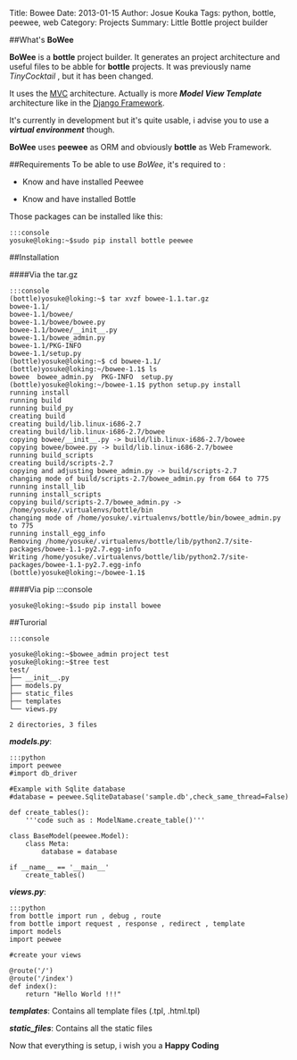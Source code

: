 Title: Bowee
Date: 2013-01-15
Author: Josue Kouka
Tags: python, bottle, peewee, web
Category: Projects 
Summary: Little Bottle project builder

##What's __BoWee__

**BoWee** is a **bottle** project builder. It generates an project architecture and useful files to be abble for **bottle** projects.
It was previously name _TinyCocktail_ , but it has been changed. 

It uses the [MVC](http://en.wikipedia.org/wiki/Model%E2%80%93view%E2%80%93controller) architecture. 
Actually is more ***Model View Template*** architecture like in the [Django Framework](http://en.wikipedia.org/wiki/Django_(web_framework)).

It's currently in development but it's quite usable, i advise you to use a ___virtual environment___ though. 

**BoWee** uses **peewee** as ORM and obviously **bottle** as Web Framework. 

##Requirements
To be able to use *BoWee*, it's required to :

* Know and have installed Peewee

* Know and have installed Bottle

Those packages can be installed like this:

	:::console
	yosuke@loking:~$sudo pip install bottle peewee


##Installation

####Via the tar.gz

	:::console
	(bottle)yosuke@loking:~$ tar xvzf bowee-1.1.tar.gz 
	bowee-1.1/
	bowee-1.1/bowee/
	bowee-1.1/bowee/bowee.py
	bowee-1.1/bowee/__init__.py
	bowee-1.1/bowee_admin.py
	bowee-1.1/PKG-INFO
	bowee-1.1/setup.py
	(bottle)yosuke@loking:~$ cd bowee-1.1/
	(bottle)yosuke@loking:~/bowee-1.1$ ls
	bowee  bowee_admin.py  PKG-INFO  setup.py
	(bottle)yosuke@loking:~/bowee-1.1$ python setup.py install
	running install
	running build
	running build_py
	creating build
	creating build/lib.linux-i686-2.7
	creating build/lib.linux-i686-2.7/bowee
	copying bowee/__init__.py -> build/lib.linux-i686-2.7/bowee
	copying bowee/bowee.py -> build/lib.linux-i686-2.7/bowee
	running build_scripts
	creating build/scripts-2.7
	copying and adjusting bowee_admin.py -> build/scripts-2.7
	changing mode of build/scripts-2.7/bowee_admin.py from 664 to 775
	running install_lib
	running install_scripts
	copying build/scripts-2.7/bowee_admin.py -> /home/yosuke/.virtualenvs/bottle/bin
	changing mode of /home/yosuke/.virtualenvs/bottle/bin/bowee_admin.py to 775
	running install_egg_info
	Removing /home/yosuke/.virtualenvs/bottle/lib/python2.7/site-packages/bowee-1.1-py2.7.egg-info
	Writing /home/yosuke/.virtualenvs/bottle/lib/python2.7/site-packages/bowee-1.1-py2.7.egg-info
	(bottle)yosuke@loking:~/bowee-1.1$ 


####Via pip
	:::console

	yosuke@loking:~$sudo pip install bowee

##Turorial

	:::console

	yosuke@loking:~$bowee_admin project test
	yosuke@loking:~$tree test
	test/
	├── __init__.py
	├── models.py
	├── static_files
	├── templates
	└── views.py

	2 directories, 3 files

***models.py***:   

	:::python
	import peewee
	#import db_driver
    
	#Example with Sqlite database
	#database = peewee.SqliteDatabase('sample.db',check_same_thread=False)
    
	def create_tables():
    	'''code such as : ModelName.create_table()'''
    
	class BaseModel(peewee.Model):
    	class Meta:
       	 	database = database

	if __name__ == '__main__'
    	create_tables()

***views.py***:

	:::python
	from bottle import run , debug , route
	from bottle import request , response , redirect , template
	import models
	import peewee

	#create your views

	@route('/')
	@route('/index')
	def index():
    	return "Hello World !!!"

***templates***: Contains all template files (.tpl, .html.tpl)

***static_files***: Contains all the static files

Now that everything is setup, i wish you a __Happy Coding__
